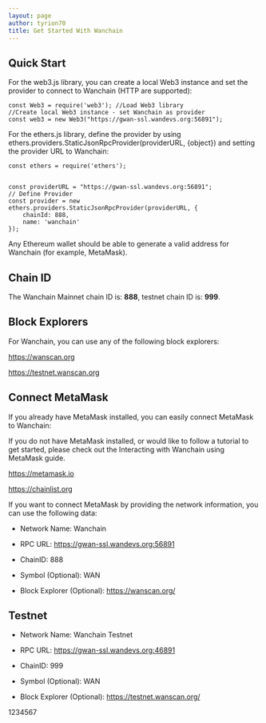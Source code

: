```yaml
---
layout: page
author: tyrion70
title: Get Started With Wanchain
---
```


## Quick Start
For the web3.js library, you can create a local Web3 instance and set the provider to connect to Wanchain (HTTP are supported):

```
const Web3 = require('web3'); //Load Web3 library
//Create local Web3 instance - set Wanchain as provider
const web3 = new Web3("https://gwan-ssl.wandevs.org:56891"); 
```

For the ethers.js library, define the provider by using ethers.providers.StaticJsonRpcProvider(providerURL, {object}) and setting the provider URL to Wanchain:

```
const ethers = require('ethers');


const providerURL = "https://gwan-ssl.wandevs.org:56891";
// Define Provider
const provider = new ethers.providers.StaticJsonRpcProvider(providerURL, {
    chainId: 888,
    name: 'wanchain'
});
```

Any Ethereum wallet should be able to generate a valid address for Wanchain (for example, MetaMask).

## Chain ID
The Wanchain Mainnet chain ID is: **888**, testnet chain ID is: **999**.

## Block Explorers
For Wanchain, you can use any of the following block explorers:

https://wanscan.org

https://testnet.wanscan.org

## Connect MetaMask
If you already have MetaMask installed, you can easily connect MetaMask to Wanchain:

If you do not have MetaMask installed, or would like to follow a tutorial to get started, please check out the Interacting with Wanchain using MetaMask guide. 

https://metamask.io

https://chainlist.org

If you want to connect MetaMask by providing the network information, you can use the following data:

* Network Name: Wanchain

* RPC URL: https://gwan-ssl.wandevs.org:56891

* ChainID: 888

* Symbol (Optional): WAN

* Block Explorer (Optional): https://wanscan.org/

## Testnet

* Network Name: Wanchain Testnet

* RPC URL: https://gwan-ssl.wandevs.org:46891

* ChainID: 999

* Symbol (Optional): WAN

* Block Explorer (Optional): https://testnet.wanscan.org/

1234567

